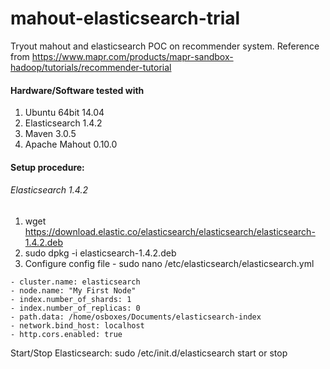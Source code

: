 # mahout-elasticsearch-trial
Tryout mahout and elasticsearch POC on recommender system. Reference from <a href="https://www.mapr.com/products/mapr-sandbox-hadoop/tutorials/recommender-tutorial">https://www.mapr.com/products/mapr-sandbox-hadoop/tutorials/recommender-tutorial</a>

#### Hardware/Software tested with
1. Ubuntu 64bit 14.04
2. Elasticsearch 1.4.2
3. Maven 3.0.5
4. Apache Mahout 0.10.0

#### Setup procedure:
###### Elasticsearch 1.4.2
1. wget https://download.elastic.co/elasticsearch/elasticsearch/elasticsearch-1.4.2.deb
2. sudo dpkg -i elasticsearch-1.4.2.deb
3. Configure config file - sudo nano /etc/elasticsearch/elasticsearch.yml
```
- cluster.name: elasticsearch
- node.name: "My First Node"
- index.number_of_shards: 1
- index.number_of_replicas: 0
- path.data: /home/osboxes/Documents/elasticsearch-index
- network.bind_host: localhost
- http.cors.enabled: true
```
Start/Stop Elasticsearch: sudo /etc/init.d/elasticsearch start or stop 
